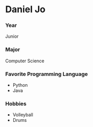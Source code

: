 # Daniel Jo

### Year

Junior

### Major

Computer Science

### Favorite Programming Language

- Python
- Java

### Hobbies

- Volleyball
- Drums
